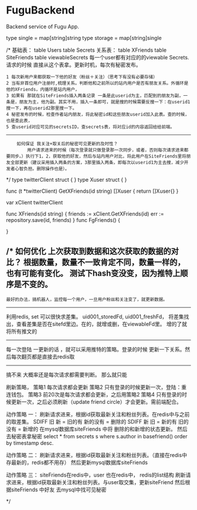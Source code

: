 # FuguBackend



Backend service of Fugu App.

type single = map[string]string
type storage = map[string]single

/*
基础表：
table Users
table Secrets
关系表：
table XFriends
table SiteFriends
table viewableSecrets 每一个user都有对应的的viewable Secrets.请求的时候 直接从这个表拿。更新时机，每次有秘密发布。

	1 每次新用户来都获取一下他的好友（粉丝＋关注）（思考下有没有必要存储）
	2 当有非首位用户注册时,梳理关系。判断他和之前所以的站内用户是否有朋友关系。外循环是他的XFriends，内循环是站内用户，
	3 如果有 那就在SiteFriends插入两条记录 一条是此userid为主，匹配到的朋友为副，一条是，朋友为主，他为副。其实不用，插入一条即可，就是搜的时候需要反搜一下：在userid1 搜一下，再在userid2那里搜一下。
	4 秘密发布的时候，检查作者站内朋友，将此秘密id和这些朋友userid加入此表。查的时候，也是查此表，
	5 查userid对应可见的secretsID，查secrets表，将对应id的内容返回给给前端。

-----------

	 	如何保证 我关注+取关后的秘密可见更新的及时性？
			用户请求进来的时候（每次登录就只做登录那一次同步，或者，否则每次请求进来都要同步。）执行下1，2，获取他的好友，然后与站内用户对比，将此用户在SiteFriends里将朋友全部更新（建议采用插入两条的方案，3那里插入两条，即每次以userid1为主去搜，减少开发者心智负担。删除操作也是）。
*/
type twitterClient struct {
}
type Xuser struct {
}

func (t *twitterClient) GetXFriends(id string) []Xuser {
	return []Xuser{}
}

var xClient twitterClient

func XFriends(id string) {
	friends := xClient.GetXFriends(id)
	err := repository.save(id, friends)
}
func FgFriends() {

}


/*
	如何优化 上次获取到数据和这次获取的数据的对比？
	根据数量，数量不一致肯定不同，数量一样的，也有可能有变化。
	测试下hash变没变，因为推特上顺序是不变的。
------------------------------
	最好的办法，搞机器人，监控每一个用户，一旦用户粉丝和关注变了，就更新数据。
------------------------------
利用redis, set 可以很快求差集。
uid001_storedFd,
uid001_freshFd，
将差集找出，查看差集是否在sitefd里边。在的，就增或删，在viewableFd里。
增的了就将所有推文的

-------------------
每一次登陆 一更新的话 ，就可以采用推特的策略。登录的时候 更新一下关系。然后每次翻页都是直接去redis取


---------------------------------------------

搞不来 大概率还是每次请求都需要判断。
那么就只能

刷新策略，
策略1 每次请求都会更新
策略2 只有登录的时候更新一次，登陆：重连钱包。
策略3 前20次是每次请求都会更新，之后用策略2
策略4 只有登录的时候更新一次，之后必须刷新（update friend circle）才会更新。需前端配合。


动作策略 一：
刷新请求进来，根据id获取最新关注和粉丝列表。在redis中与之前的取差集。
SDIFF 旧 新 = 旧的有 新的没有 = 删除的
SDIFF 新 旧 = 新的有 旧的没有 = 新增的
在mysql数据库siteFriends 中将 删除的和新增的状态更新。
然后去秘密表拿秘密 select * from secrets s where s.author in basefriend() order by timestamp desc.

动作策略 二：
刷新请求进来，根据id获取最新关注和粉丝列表。（直接在redis中存最新的，redis都不用存）
然后更新mysql数据库siteFriends


动作策略 三：
siteFriends在redis中，user 也在redis中，
redis的list结构
刷新请求进来，根据id获取最新关注和粉丝列表。与user取交集，更新siteFriend
然后根据siteFriends 中好友 去mysql中找可见秘密











*/
